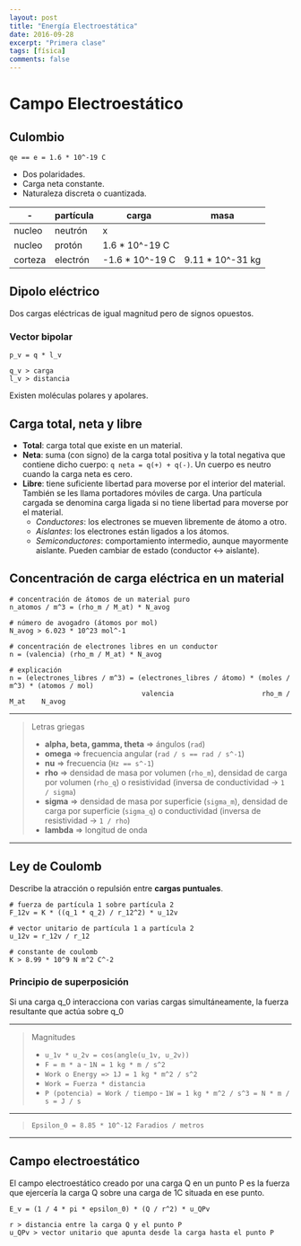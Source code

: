 ```yaml
---
layout: post
title: "Energía Electroestática"
date: 2016-09-28
excerpt: "Primera clase"
tags: [física]
comments: false
---
```


# Campo Electroestático

## Culombio

```
qe == e = 1.6 * 10^-19 C
```

- Dos polaridades.
- Carga neta constante.
- Naturaleza discreta o cuantizada.

| - | partícula | carga | masa |
|---|---|---|---|
| nucleo | neutrón | x |  |
| nucleo | protón | 1.6 * 10^-19 C |  |
| corteza | electrón | -1.6 * 10^-19 C | 9.11 * 10^-31 kg |

## Dipolo eléctrico

Dos cargas eléctricas de igual magnitud pero de signos opuestos.

### Vector bipolar

```
p_v = q * l_v

q_v > carga
l_v > distancia
```

Existen moléculas polares y apolares.

## Carga total, neta y libre

- __Total__: carga total que existe en un material.
- __Neta__: suma (con signo) de la carga total positiva y la total negativa que contiene dicho cuerpo: `q neta = q(+) + q(-)`. Un cuerpo es neutro cuando la carga neta es cero.
- __Libre__: tiene suficiente libertad para moverse por el interior del material. También se les llama portadores móviles de carga. Una partícula cargada se denomina carga ligada si no tiene libertad para moverse por el material.
    - _Conductores_: los electrones se mueven libremente de átomo a otro.
    - _Aislantes_: los electrones están ligados a los átomos.
    - _Semiconductores_: comportamiento intermedio, aunque mayormente aislante. Pueden cambiar de estado (conductor <-> aislante).

## Concentración de carga eléctrica en un material

```
# concentración de átomos de un material puro
n_atomos / m^3 = (rho_m / M_at) * N_avog

# número de avogadro (átomos por mol)
N_avog > 6.023 * 10^23 mol^-1

# concentración de electrones libres en un conductor
n = (valencia) (rho_m / M_at) * N_avog

# explicación
n = (electrones_libres / m^3) = (electrones_libres / átomo) * (moles / m^3) * (atomos / mol)
                                 valencia                      rho_m / M_at    N_avog
```

--------

> Letras griegas
> 
> - __alpha, beta, gamma, theta__ => ángulos (`rad`)
> - __omega__ => frecuencia angular (`rad / s == rad / s^-1`)
> - __nu__ => frecuencia (`Hz == s^-1`)
> - __rho__ => densidad de masa por volumen (`rho_m`), densidad de carga por volumen (`rho_q`) o resistividad (inversa de conductividad -> `1 / sigma`)
> - __sigma__ => densidad de masa por superficie (`sigma_m`), densidad de carga por superficie (`sigma_q`) o conductividad (inversa de resistividad -> `1 / rho`)
> - __lambda__ => longitud de onda

--------

## Ley de Coulomb

Describe la atracción o repulsión entre __cargas puntuales__.

```
# fuerza de partícula 1 sobre partícula 2
F_12v = K * ((q_1 * q_2) / r_12^2) * u_12v

# vector unitario de partícula 1 a partícula 2
u_12v = r_12v / r_12

# constante de coulomb
K > 8.99 * 10^9 N m^2 C^-2
```

### Principio de superposición

Si una carga q\_0 interacciona con varias cargas simultáneamente, la fuerza resultante que actúa sobre q\_0

--------

> Magnitudes
> 
> - `u_1v * u_2v = cos(angle(u_1v, u_2v))`
> - `F = m * a` - `1N = 1 kg * m / s^2`
> - `Work o Energy => 1J = 1 kg * m^2 / s^2`
> - `Work = Fuerza * distancia`
> - `P (potencia) = Work / tiempo` - `1W = 1 kg * m^2 / s^3 = N * m / s = J / s`

--------

> `Epsilon_0 = 8.85 * 10^-12 Faradios / metros`

--------

## Campo electroestático

El campo electroestático creado por una carga Q en un punto P es la fuerza que ejercería la carga Q sobre una carga de 1C situada en ese punto.

```
E_v = (1 / 4 * pi * epsilon_0) * (Q / r^2) * u_QPv

r > distancia entre la carga Q y el punto P
u_QPv > vector unitario que apunta desde la carga hasta el punto P
```
